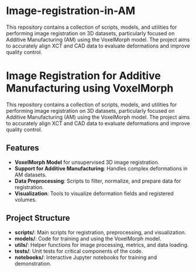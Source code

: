 # Image-registration-in-AM
This repository contains a collection of scripts, models, and utilities for performing image registration on 3D datasets, particularly focused on Additive Manufacturing (AM) using the VoxelMorph model. The project aims to accurately align XCT and CAD data to evaluate deformations and improve quality control.

# Image Registration for Additive Manufacturing using VoxelMorph

This repository contains a collection of scripts, models, and utilities for performing image registration on 3D datasets, particularly focused on Additive Manufacturing (AM) using the VoxelMorph model. The project aims to accurately align XCT and CAD data to evaluate deformations and improve quality control.

## Features
- **VoxelMorph Model** for unsupervised 3D image registration.
- **Support for Additive Manufacturing**: Handles complex deformations in AM datasets.
- **Data Preprocessing**: Scripts to filter, normalize, and prepare data for registration.
- **Visualization**: Tools to visualize deformation fields and registered volumes.

## Project Structure
- **scripts/**: Main scripts for registration, preprocessing, and visualization.
- **models/**: Code for training and using the VoxelMorph model.
- **utils/**: Helper functions for image processing, metrics, and data loading.
- **tests/**: Unit tests for critical components of the code.
- **notebooks/**: Interactive Jupyter notebooks for training and demonstration.


